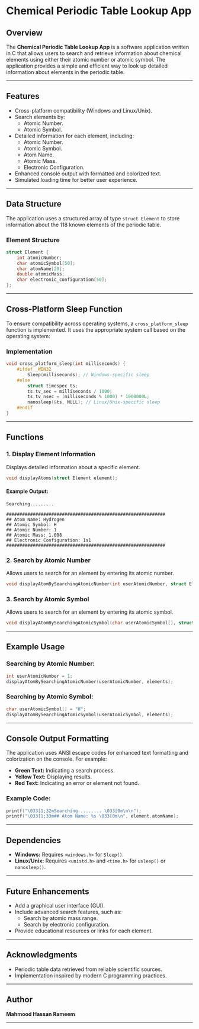# Chemical Periodic Table Lookup App

## Overview

The **Chemical Periodic Table Lookup App** is a software application written in C that allows users to search and retrieve information about chemical elements using either their atomic number or atomic symbol. The application provides a simple and efficient way to look up detailed information about elements in the periodic table.

---

## Features

- Cross-platform compatibility (Windows and Linux/Unix).
- Search elements by:
  - Atomic Number.
  - Atomic Symbol.
- Detailed information for each element, including:
  - Atomic Number.
  - Atomic Symbol.
  - Atom Name.
  - Atomic Mass.
  - Electronic Configuration.
- Enhanced console output with formatted and colorized text.
- Simulated loading time for better user experience.

---

## Data Structure

The application uses a structured array of type `struct Element` to store information about the 118 known elements of the periodic table.

### Element Structure

```c
struct Element {
    int atomicNumber;
    char atomicSymbol[50];
    char atomName[20];
    double atomicMass;
    char electronic_configuration[50];
};
```

---

## Cross-Platform Sleep Function

To ensure compatibility across operating systems, a `cross_platform_sleep` function is implemented. It uses the appropriate system call based on the operating system:

### Implementation

```c
void cross_platform_sleep(int milliseconds) {
    #ifdef _WIN32
        Sleep(milliseconds); // Windows-specific sleep
    #else
        struct timespec ts;
        ts.tv_sec = milliseconds / 1000;
        ts.tv_nsec = (milliseconds % 1000) * 1000000L;
        nanosleep(&ts, NULL); // Linux/Unix-specific sleep
    #endif
}
```

---

## Functions

### 1. Display Element Information

Displays detailed information about a specific element.

```c
void displayAtoms(struct Element element);
```

#### Example Output:

```
Searching.........

############################################################
## Atom Name: Hydrogen
## Atomic Symbol: H
## Atomic Number: 1
## Atomic Mass: 1.008
## Electronic Configuration: 1s1
############################################################
```

### 2. Search by Atomic Number

Allows users to search for an element by entering its atomic number.

```c
void displayAtomBySearchingAtomicNumber(int userAtomicNumber, struct Element elements[]);
```

### 3. Search by Atomic Symbol

Allows users to search for an element by entering its atomic symbol.

```c
void displayAtomBySearchingAtomicSymbol(char userAtomicSymbol[], struct Element elements[]);
```

---

## Example Usage

### Searching by Atomic Number:

```c
int userAtomicNumber = 1;
displayAtomBySearchingAtomicNumber(userAtomicNumber, elements);
```

### Searching by Atomic Symbol:

```c
char userAtomicSymbol[] = "H";
displayAtomBySearchingAtomicSymbol(userAtomicSymbol, elements);
```

---

## Console Output Formatting

The application uses ANSI escape codes for enhanced text formatting and colorization on the console. For example:

- **Green Text:** Indicating a search process.
- **Yellow Text:** Displaying results.
- **Red Text:** Indicating an error or element not found.

### Example Code:

```c
printf("\033[1;32mSearching......... \033[0m\n\n");
printf("\033[1;33m## Atom Name: %s \033[0m\n", element.atomName);
```

---

## Dependencies

- **Windows:** Requires `<windows.h>` for `Sleep()`.
- **Linux/Unix:** Requires `<unistd.h>` and `<time.h>` for `usleep()` or `nanosleep()`.

---

## Future Enhancements

- Add a graphical user interface (GUI).
- Include advanced search features, such as:
  - Search by atomic mass range.
  - Search by electronic configuration.
- Provide educational resources or links for each element.

---

## Acknowledgments

- Periodic table data retrieved from reliable scientific sources.
- Implementation inspired by modern C programming practices.

---

## Author

**Mahmood Hassan Rameem**

---
